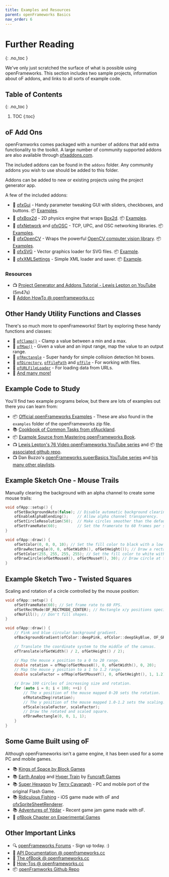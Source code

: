 ```yaml
---
title: Examples and Resources
parent: openFrameworks Basics
nav_order: 6
---
```


<!-- prettier-ignore-start -->

# Further Reading
{: .no_toc }

We've only just scratched the surface of what is possible using openFrameworks. This section includes two sample projects, information about oF addons, and links to all sorts of example code.

## Table of Contents
{: .no_toc }

1. TOC
{:toc}

<!-- prettier-ignore-end -->

## oF Add Ons

openFramworks comes packaged with a number of addons that add extra functionality to the toolkit. A large number of community supported addons are also available through [ofxaddons.com](https://ofxaddons.com).

The included addons can be found in the `addons` folder. Any community addons you wish to use should be added to this folder.

Addons can be added to new or existing projects using the project generator app.

A few of the included addons:

- 📜 [ofxGui](https://openframeworks.cc/documentation/ofxGui/) - Handy parameter tweaking GUI with sliders, checkboxes, and buttons. 📦 [Examples](https://github.com/openframeworks/openFrameworks/tree/master/examples/gui).
- 📜 [ofxBox2d](https://github.com/vanderlin/ofxBox2d) - 2D physics engine that wraps [Box2d](https://box2d.org/). 📦 [Examples](https://github.com/vanderlin/ofxBox2d).
- 📜 [ofxNetwork](https://openframeworks.cc/ja/documentation/ofxNetwork/) and [ofxOSC](https://openframeworks.cc/documentation/ofxOsc/) - TCP, UPC, and OSC networking libraries. 📦 [Examples](https://github.com/openframeworks/openFrameworks/tree/master/examples/communication).
- 📜 [ofxOpenCV](https://openframeworks.cc/documentation/ofxOpenCv/) - Wraps the powerful [OpenCV computer vision library](https://opencv.org/). 📦 [Examples](https://github.com/openframeworks/openFrameworks/tree/master/examples/computer_vision).
- 📜 [ofxSVG](https://openframeworks.cc/documentation/ofxSVG/) - Vector graphics loader for SVG files. 📦 [Example](https://github.com/openframeworks/openFrameworks/tree/master/examples/input_output/svgExample).
- 📜 [ofxXMLSettings](https://openframeworks.cc/documentation/ofxXmlSettings/) - Simple XML loader and saver. 📦 [Example](https://github.com/openframeworks/openFrameworks/tree/master/examples/input_output/xmlExamples).

### Resources

- 📺 [Project Generator and Addons Tutorial - Lewis Lepton on YouTube](https://www.youtube.com/watch?v=sgU_r4Kn_rk&list=PL4neAtv21WOlqpDzGqbGM_WN2hc5ZaVv7&index=3) (5m47s)
- 🔰 [Addon HowTo @ openframeworks.cc](https://openframeworks.cc/learning/01_basics/how_to_add_addon_to_project/)

## Other Handy Utility Functions and Classes

There's so much more to openFrameworks! Start by exploring these handy functions and classes:

- 📜 [`ofClamp()`](https://openframeworks.cc/-/documentation/math/ofMath/#!show_ofClamp) - Clamp a value between a min and a max.
- 📜 [`ofMap()`](https://openframeworks.cc/documentation/math/ofMath/#show_ofMap) - Given a value and an input range, map the value to an output range.
- 📜 [`ofRectangle`](https://openframeworks.cc/documentation/types/ofRectangle/) - Super handy for simple collision detection hit boxes.
- 📜 [`ofDirectory`](https://openframeworks.cc/documentation/utils/ofDirectory/), [`ofFilePath`](https://openframeworks.cc/documentation/utils/ofFilePath/) and [`ofFile`](https://openframeworks.cc/documentation/utils/ofFile/) - For working with files.
- 📜 [`ofURLFileLoader`](https://openframeworks.cc///documentation/utils/ofURLFileLoader/) - For loading data from URLs.
- 📜 [And many more!](https://openframeworks.cc/documentation/)

## Example Code to Study

You'll find two example programs below, but there are lots of examples out there you can learn from:

- 📦 [Official openFrameworks Examples](https://github.com/openframeworks/openFrameworks/tree/master/examples) - These are also found in the `examples` folder of the openFrameworks zip file.
- 📚 [Cookbook of Common Tasks from ofAuckland](https://sites.google.com/site/ofauckland/examples).
- 📦 [Example Source from Mastering openFrameworks Book](https://github.com/firmread/ofDemystified).
- 📺 [Lewis Lepton's 76 Video openFrameworks YouTube series](https://www.youtube.com/playlist?list=PL4neAtv21WOlqpDzGqbGM_WN2hc5ZaVv7) and 📦 [the associated github repo](https://github.com/lewislepton/openFrameworksTutorialSeries).
- 📺 Dan Buzzo's [openFrameworks superBasics YouTube series](https://www.youtube.com/playlist?list=PL6QF0yo3Zj7DbN76C5-_6VCDF5CPBIz6l) and [his many other playlists](https://www.youtube.com/c/danbuzzo/featured).

## Example Sketch One - Mouse Trails

Manually clearing the background with an alpha channel to create some mouse trails:

```cpp
void ofApp::setup() {
    ofSetBackgroundAuto(false); // Disable automatic background clearing.
    ofEnableAlphaBlending();    // Allow alpha channel transparency.
    ofSetCircleResolution(50);  // Make circles smoother than the default.
    ofSetFrameRate(60);         // Set the framerate to 60 frames per second.
}

void ofApp::draw() {
    ofSetColor(0, 0, 0, 10); // Set the fill color to black with a low alpha value.
    ofDrawRectangle(0, 0, ofGetWidth(), ofGetHeight()); // Draw a rectangle that covers the canvas.
    ofSetColor(255, 255, 255, 255); // Set the fill color to white with full alpha.
    ofDrawCircle(ofGetMouseX(), ofGetMouseY(), 30); // Draw circle at the mouse position.
}
```

## Example Sketch Two - Twisted Squares

Scaling and rotation of a circle controlled by the mouse position:

```cpp
void ofApp::setup() {
    ofSetFrameRate(60); // Set frame rate to 60 FPS.
    ofSetRectMode(OF_RECTMODE_CENTER); // Rectangle x/y positions specify the shape's center.
    ofNoFill(); // Don't fill shapes.
}

void ofApp::draw() {
    // Pink and blue circular background gradient.
    ofBackgroundGradient(ofColor::deepPink, ofColor::deepSkyBlue, OF_GRADIENT_CIRCULAR);

    // Translate the coordinate system to the middle of the canvas.
    ofTranslate(ofGetWidth() / 2, ofGetHeight() / 2);

    // Map the mouse x position to a 0 to 20 range.
    double rotation = ofMap(ofGetMouseX(), 0, ofGetWidth(), 0, 20);
    // Map the mouse y position to a 1 to 1.2 range.
    double scaleFactor = ofMap(ofGetMouseY(), 0, ofGetHeight(), 1, 1.2);

    // Draw 100 circles of increasing size and rotation.
    for (auto i = 0; i < 100; ++i) {
        // The x position of the mouse mapped 0-20 sets the rotation.
        ofRotateZDeg(rotation);
        // The y position of the mouse mapped 1.0-1.2 sets the scaling.
        ofScale(scaleFactor, scaleFactor);
        // Draw the rotated and scaled square.
        ofDrawRectangle(0, 0, 1, 1);
    }
}
```

## Some Game Built using oF

Although openFrameworks isn't a game engine, it has been used for a some PC and mobile games.

- 📚 [Kings of Space by Block Games](http://www.kingsofspace.com/)
- 📚 [Earth Analog](https://www.youtube.com/watch?v=TAX0hQ4fhe0) and [Hyper Train](https://www.youtube.com/watch?v=0LJ2vGkERtc) by [Funcraft Games](https://store.steampowered.com/search/?developer=Funcraft%20Games)
- 📚 [Super Hexagon](https://superhexagon.com) by [Terry Cavanagh](https://terrycavanaghgames.com/) - PC and mobile port of the original Flash Game.
- 📚 [Ridiculous Fishing](http://ridiculousfishing.com/) - iOS game made with oF and [ofxSpriteSheetRenderer](https://github.com/stfj/ofxSpriteSheetRenderer).
- 📚 [Adventures of Yddar](https://gamejolt.com/games/adventuresofyddar/489256) - Recent game jam game made with oF.
- 📘 [ofBook Chapter on Experimental Games](https://openframeworks.cc/ofBook/chapters/game_design.html)

## Other Important Links

- 🔍 [openFrameworks Forums](https://forum.openframeworks.cc/) - Sign up today. :)
- 📜 [API Documentation @ openframeworks.cc](https://openframeworks.cc/documentation/)
- 📘 [The ofBook @ openframeworks.cc](https://openframeworks.cc/ofBook/chapters/foreword.html)
- 🔰 [How-Tos @ openframeworks.cc](https://openframeworks.cc/learning/)
- 📦 [openFramworks Github Repo](https://github.com/openframeworks/)
